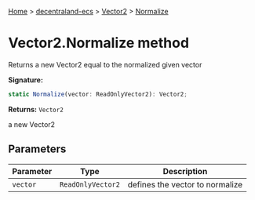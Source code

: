 [Home](./index) &gt; [decentraland-ecs](./decentraland-ecs.md) &gt; [Vector2](./decentraland-ecs.vector2.md) &gt; [Normalize](./decentraland-ecs.vector2.normalize.md)

# Vector2.Normalize method

Returns a new Vector2 equal to the normalized given vector

**Signature:**
```javascript
static Normalize(vector: ReadOnlyVector2): Vector2;
```
**Returns:** `Vector2`

a new Vector2

## Parameters

|  Parameter | Type | Description |
|  --- | --- | --- |
|  `vector` | `ReadOnlyVector2` | defines the vector to normalize |

